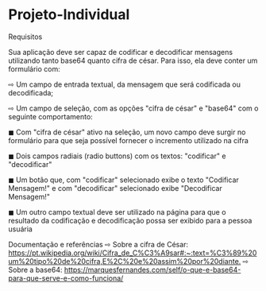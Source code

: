# Projeto-Individual

Requisitos

Sua aplicação deve ser capaz de codificar e decodificar
mensagens utilizando tanto base64 quanto cifra de
césar. Para isso, ela deve conter um formulário com:

⇨ Um campo de entrada textual, da mensagem
que será codificada ou decodificada;

⇨ Um campo de seleção, com as opções "cifra de
césar" e "base64" com o seguinte
comportamento:

◼ Com "cifra de césar" ativo na seleção, um
novo campo deve surgir no formulário
para que seja possível fornecer o
incremento utilizado na cifra

◼ Dois campos radiais (radio buttons) com
os textos: "codificar" e "decodificar"

◼ Um botão que, com "codificar"
selecionado exibe o texto "Codificar
Mensagem!" e com "decodificar"
selecionado exibe "Decodificar
Mensagem!"

◼ Um outro campo textual deve ser
utilizado na página para que o resultado
da codificação e decodificação possa ser
exibido para a pessoa usuária

Documentação e referências
⇨ Sobre a cifra de César:
<https://pt.wikipedia.org/wiki/Cifra_de_C%C3%A9sar#:~:text=%C3%89%20um%20tipo%20de%20cifra,E%2C%20e%20assim%20por%20diante.>
⇨ Sobre a base64:
<https://marquesfernandes.com/self/o-que-e-base64-para-que-serve-e-como-funciona/> 
